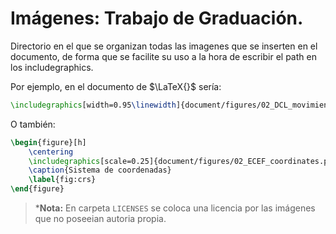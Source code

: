 # **Imágenes:** Trabajo de Graduación.

Directorio en el que se organizan todas las imagenes que se inserten en el documento, de forma que se facilite su uso a la hora de escribir el path en los includegraphics.

Por ejemplo, en el documento de $\LaTeX{}$ sería:
```latex
\includegraphics[width=0.95\linewidth]{document/figures/02_DCL_movimiento.png}
```
O también:
```latex
\begin{figure}[h]
    \centering
    \includegraphics[scale=0.25]{document/figures/02_ECEF_coordinates.png}
    \caption{Sistema de coordenadas}
    \label{fig:crs}
\end{figure}
```

> ***Nota:** En carpeta `LICENSES` se coloca una licencia por las imágenes que no poseeian autoria propia. 